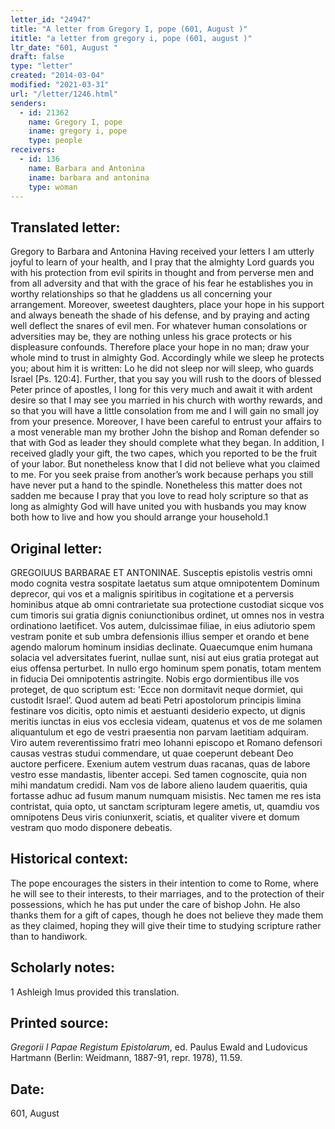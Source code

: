 ```yaml
---
letter_id: "24947"
title: "A letter from Gregory I, pope (601, August )"
ititle: "a letter from gregory i, pope (601, august )"
ltr_date: "601, August "
draft: false
type: "letter"
created: "2014-03-04"
modified: "2021-03-31"
url: "/letter/1246.html"
senders:
  - id: 21362
    name: Gregory I, pope
    iname: gregory i, pope
    type: people
receivers:
  - id: 136
    name: Barbara and Antonina
    iname: barbara and antonina
    type: woman
---
```

<h2> Translated letter:</h2>Gregory to Barbara and Antonina
Having received your letters I am utterly joyful to learn of your health, and I pray that the almighty Lord guards you with his protection from evil spirits in thought and from perverse men and from all adversity and that with the grace of his fear he establishes you in worthy relationships so that he gladdens us all concerning your arrangement.  Moreover, sweetest daughters, place your hope in his support and always beneath the shade of his defense, and by praying and acting well deflect the snares of evil men.  For whatever human consolations or adversities may be, they are nothing unless his grace protects or his displeasure confounds.  Therefore place your hope in no man; draw your whole mind to trust in almighty God.  Accordingly while we sleep he protects you; about him it is written: Lo he did not sleep nor will sleep, who guards Israel [Ps. 120:4].
	Further, that you say you will rush to the doors of blessed Peter prince of apostles, I long for this very much and await it with ardent desire so that I may see you married in his church with worthy rewards, and so that you will have a little consolation from me and I will gain no small joy from your presence.  Moreover, I have been careful to entrust your affairs to a most venerable man my brother John the bishop and Roman defender so that with God as leader they should complete what they began.
	In addition, I received gladly your gift, the two capes, which you reported to be the fruit of your labor.  But nonetheless know that I did not believe what you claimed to me.  For you seek praise from another’s work because perhaps you still have never put a hand to the spindle.  Nonetheless this matter does not sadden me because I pray that you love to read holy scripture so that as long as almighty God will have united you with husbands you may know both how to live and how you should arrange your household.1
<h2 class="mt-4"> Original letter:</h2>GREGOIUUS BARBARAE ET ANTONINAE.
Susceptis epistolis vestris omni modo cognita vestra sospitate laetatus sum atque omnipotentem Dominum deprecor, qui vos et a malignis spiritibus in cogitatione et a perversis hominibus atque ab omni contrarietate sua protectione custodiat sicque vos cum timoris sui gratia dignis coniunctionibus ordinet, ut omnes nos in vestra ordinationo laetificet. Vos autem, dulcissimae filiae, in eius adiutorio spem vestram ponite et sub umbra defensionis illius semper et orando et bene agendo malorum hominum insidias declinate. Quaecumque enim humana solacia vel adversitates fuerint, nullae sunt, nisi aut eius gratia protegat aut eius offensa perturbet. In nullo ergo hominum spem ponatis, totam mentem in fiducia Dei omnipotentis astringite. Nobis ergo dormientibus ille vos proteget, de quo scriptum est: 'Ecce non dormitavit neque dormiet, qui custodit Israel’.
Quod autem ad beati Petri apostolorum principis limina festinare vos dicitis, opto nimis et aestuanti desiderio expecto, ut dignis meritis iunctas in eius vos ecclesia videam, quatenus et vos de me solamen aliquantulum et ego de vestri praesentia non parvam laetitiam adquiram. Viro autem reverentissimo fratri meo Iohanni episcopo et Romano defensori causas vestras studui commendare, ut quae coeperunt debeant Deo auctore perficere.
Exenium autem vestrum duas racanas, quas de labore vestro esse mandastis, libenter accepi. Sed tamen cognoscite, quia non mihi mandatum credidi. Nam vos de labore alieno laudem quaeritis, quia fortasse adhuc ad fusum manum numquam misistis. Nec tamen me res ista contristat, quia opto, ut sanctam scripturam legere ametis, ut, quamdiu vos omnipotens Deus viris coniunxerit, sciatis, et qualiter vivere et domum vestram quo modo disponere debeatis.
<h2 class="mt-4"> Historical context:</h2>The pope encourages the sisters in their intention to come to Rome, where he will see to their interests, to their marriages, and to the protection of their possessions, which he has put under the care of bishop John.  He also thanks them for a gift of capes, though he does not believe they made them as they claimed, hoping they will give their time to studying scripture rather than to handiwork.
<h2 class="mt-4"> Scholarly notes:</h2>1 Ashleigh Imus provided this translation.
<h2 class="mt-4"> Printed source:</h2><p><em>Gregorii I Papae Registum Epistolarum</em>, ed. Paulus Ewald and Ludovicus Hartmann (Berlin: Weidmann, 1887-91, repr. 1978), 11.59.</p><h2 class="mt-4"> Date:</h2>601, August 